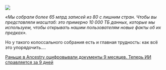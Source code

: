 <!--2025-08-24 14:37:49-->
<div class="yb">
  <div class="rss habr"><img src="https://habrastorage.org/getpro/habr/upload_files/286/0ea/535/2860ea535e547f6aee855911b7b2b247.webp" /><p><em>«Мы собрали более 65&nbsp;млрд записей из 80&nbsp;с&nbsp;лишним стран.</em>&nbsp;<em>Чтобы вы представляли масштаб: это примерно 10&nbsp;000&nbsp;ТБ данных, которые мы используем, чтобы открывать нашим пользователям новые факты об&nbsp;их предках».</em></p><p>Но&nbsp;у такого колоссального собрания есть и главная трудность: как&nbsp;всё это упорядочить.... <p class="titl"><a href="https://habr.com/ru/companies/bothub/news/940260/?utm_source=habrahabr&utm_medium=rss&utm_campaign=940260">Раньше в Ancestry оцифровывали документы 9 месяцев. Теперь ИИ справляется за 9 дней</a></p></div>
</div>
